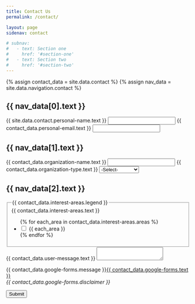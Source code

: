 ```yaml
---
title: Contact Us
permalink: /contact/

layout: page
sidenav: contact

# subnav:
#   - text: Section one
#     href: '#section-one'
#   - text: Section two
#     href: '#section-two'
---
```

{% assign contact_data = site.data.contact %}
{% assign nav_data = site.data.navigation.contact %}

<form action="{{ contact_data.google-forms.action-link}}">
    <!-- Section: Personal Information -->
    <a name="{{ nav_data[0].text | slugify }}"></a>
    <h2>{{ nav_data[0].text }}</h2>
    <!-- Input: User Name -->
    <label for="{{ contact_data.personal-name.id }}">{{ site.data.contact.personal-name.text }}</label>
    <input id="{{ contact_data.personal-name.id }}" name="{{contact_data.personal-name.name}}" required>
    <!-- Input: User Email -->
    <label for="{{ contact_data.personal-email.id }}">{{ contact_data.personal-email.text }}</label>
    <input id="{{ contact_data.personal-email.id }}" name="{{ contact_data.personal-email.name }}" required>
    <!-- Section: Organization Information -->
    <a name="{{ nav_data[1].text | slugify}}"></a>
    <h2>{{ nav_data[1].text }}</h2>
    <!-- Input: Organization Name -->
    <label for="{{ contact_data.organization-name.id }}">{{ contact_data.organization-name.text }}</label>
    <input id="{{ contact_data.organization-name.id }}" name="{{ contact_data.organization-name.name }}">
    <!-- Input: Type of Organization -->
    <label for="{{ contact_data.organization-type.id }}">{{ contact_data.organization-type.text }}</label>
    <select name="{{ contact_data.organization-type.name }}" id="{{ contact_data.organization-type.id }}">
        <option value>-Select-</option>
        <!-- Selection: Cycle through Types of Organizations-->
        {% for each_type in contact_data.organization-type.types %}
            <option value="{{ each_type }}">{{ each_type }}</option>
        {% endfor %}
        <!--  -->
    </select>
    <!-- Section: Areas of Interest -->
    <a name="{{ nav_data[2].text | slugify }}"></a>
    <h2>{{ nav_data[2].text }}</h2>
    <!-- Input: Areas of Interest -->
    <fieldset class="usa-fieldset-inputs usa-sans">
        <label for="{{ contact_data.interest-areas.id }}">{{ contact_data.interest-areas.text }}</label>
        <legend class="usa-sr-only">{{ contact_data.interest-areas.legend }}</legend>
        <ul class="usa-unstyled-list">
        <!-- CheckBox that cycles through all interest areas -->
        {% for each_area in contact_data.interest-areas.areas %}
            <li>
                <input id="{{ each_area | slugify }}" type="checkbox" name="{{ contact_data.interest-areas.name }}" value="{{ each_area }}">
                <label for="{{ each_area | slugify }}">{{ each_area }}</label>
            </li>
        {% endfor %}
        </ul>
    </fieldset>
    <!-- Input: 26 Oct Programming event -->
    <!-- <fieldset class="usa-fieldset-inputs usa-sans">
        <label for="{{ contact_data.event-interest.id }}">{{ contact_data.event-interest.legend }}</label>
        <legend class="usa-sr-only">{{ contact_data.event-interest.legend }}</legend>
            <input id ="{{ contact_data.event-interest.value | slugify }}" type="checkbox" name="{{ contact_data.event-interest.name }}" value="{{ contact_data.event-interest.value }}">
            <label for="{{ contact_data.event-interest.value | slugify }}">{{ contact_data.event-interest.text }}</label>
    </fieldset> -->
    <!-- Input: User Message -->
    <label for="{{ contact_data.user-message.id }}">{{ contact_data.user-message.text }}</label>
    <textarea id="{{ contact_data.user-message.id }}" name="{{ contact_data.user-message.name }}"></textarea>
    <!-- Google Forms Information -->
    <p> {{ contact_data.google-forms.message }}<a href="{{ contact_data.google-forms.home-link }}">{{ contact_data.google-forms.text }}</a><br><i>{{ contact_data.google-forms.disclaimer }}</i></p>
    <input type="submit" value="Submit">
</form>
